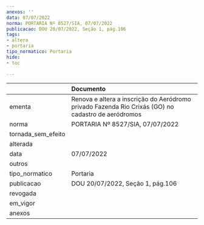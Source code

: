 ```yaml
---
anexos: ''
data: 07/07/2022
norma: PORTARIA Nº 8527/SIA, 07/07/2022
publicacao: DOU 20/07/2022, Seção 1, pág.106
tags:
- altera
- portaria
tipo_normatico: Portaria
hide: 
- toc 
 
---
```


|                    | Documento                                                                                          |
|:-------------------|:---------------------------------------------------------------------------------------------------|
| ementa             | Renova e altera a inscrição do Aeródromo privado Fazenda Rio Crixás (GO) no cadastro de aeródromos |
| norma              | PORTARIA Nº 8527/SIA, 07/07/2022                                                                   |
| tornada_sem_efeito |                                                                                                    |
| alterada           |                                                                                                    |
| data               | 07/07/2022                                                                                         |
| outros             |                                                                                                    |
| tipo_normatico     | Portaria                                                                                           |
| publicacao         | DOU 20/07/2022, Seção 1, pág.106                                                                   |
| revogada           |                                                                                                    |
| em_vigor           |                                                                                                    |
| anexos             |                                                                                                    |